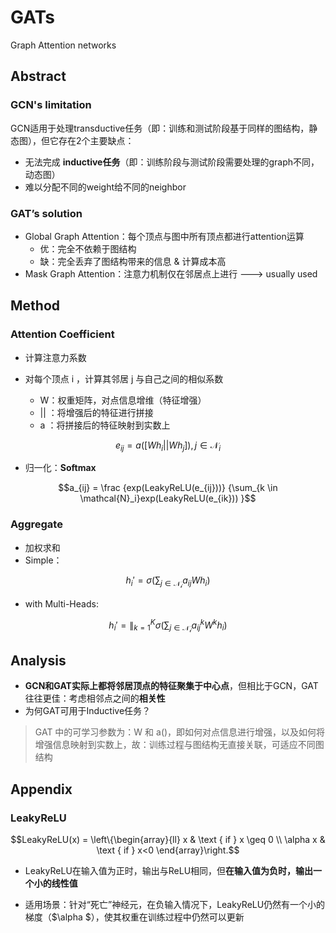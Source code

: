 # GATs

Graph Attention networks

## Abstract

### GCN's limitation

GCN适用于处理transductive任务（即：训练和测试阶段基于同样的图结构，静态图），但它存在2个主要缺点：

* 无法完成 **inductive任务**（即：训练阶段与测试阶段需要处理的graph不同，动态图）
* 难以分配不同的weight给不同的neighbor

### GAT’s solution

* Global Graph Attention：每个顶点与图中所有顶点都进行attention运算
  * 优：完全不依赖于图结构
  * 缺：完全丢弃了图结构带来的信息 & 计算成本高
* Mask Graph Attention：注意力机制仅在邻居点上进行 ---> usually used



## Method

### Attention Coefficient

* 计算注意力系数

* 对每个顶点 i ，计算其邻居 j 与自己之间的相似系数
  * W：权重矩阵，对点信息增维（特征增强）
  * || ：将增强后的特征进行拼接
  * a ：将拼接后的特征映射到实数上

$$
e_{ij} = a([Wh_i||Wh_j]), j \in \mathcal{N}_i
$$

* 归一化：**Softmax**

```math
a_{ij} = \frac
{exp(LeakyReLU(e_{ij}))}
{\sum_{k \in \mathcal{N}_i}exp(LeakyReLU(e_{ik})) }
```

### Aggregate

* 加权求和
* Simple：

$$
h_i' = \sigma(\sum_{j\in \mathcal{N_i}} a_{ij}Wh_i)
$$

* with Multi-Heads:

$$
h_i' = \parallel_{k=1}^K  \sigma(\sum_{j\in \mathcal{N_i}} a_{ij}^kW^kh_i)
$$



## Analysis

* **GCN和GAT实际上都将邻居顶点的特征聚集于中心点**，但相比于GCN，GAT 往往更佳：考虑相邻点之间的**相关性**
* 为何GAT可用于Inductive任务？

> GAT 中的可学习参数为：W 和 a()，即如何对点信息进行增强，以及如何将增强信息映射到实数上，故：训练过程与图结构无直接关联，可适应不同图结构



## Appendix

### LeakyReLU

```math
LeakyReLU(x) = 
\left\{\begin{array}{ll}
x & \text { if } x \geq 0 \\
\alpha x & \text { if } x<0
\end{array}\right.
```

* LeakyReLU在输入值为正时，输出与ReLU相同，但**在输入值为负时，输出一个小的线性值**

* 适用场景：针对“死亡”神经元，在负输入情况下，LeakyReLU仍然有一个小的梯度（$\alpha $），使其权重在训练过程中仍然可以更新
